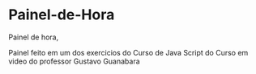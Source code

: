 # Painel-de-Hora
Painel de hora, 


Painel feito em um dos exercicios do Curso de Java Script do Curso em video do professor Gustavo Guanabara
